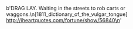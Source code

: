 b'DRAG LAY. Waiting in the streets to rob carts or waggons.\n[1811_dictionary_of_the_vulgar_tongue] http://iheartquotes.com/fortune/show/56840\n'